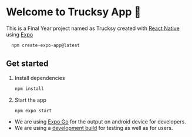 # Welcome to Trucksy App 👋

This is a Final Year project named as Trucksy created with [React Native](https://reactnative.dev) using [Expo](https://expo.dev) 

 ```bash
   npm create-expo-app@latest
```
## Get started

1. Install dependencies

   ```bash
   npm install
   ```

2. Start the app

   ```bash
   npm expo start
   ```

- We are using [Expo Go](https://expo.dev/go) for the output on android device for developers.
- We are using a [development build](https://docs.expo.dev/develop/development-builds/introduction/) for testing as well as for users.  

